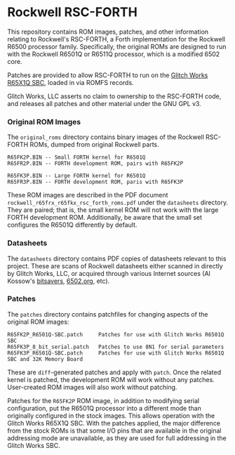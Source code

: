 # Rockwell RSC-FORTH

This repository contains ROM images, patches, and other information relating to Rockwell's RSC-FORTH, a Forth implementation for the Rockwell R6500 processor family. Specifically, the original ROMs are designed to run with the Rockwell R6501Q or R6511Q processor, which is a modified 6502 core.

Patches are provided to allow RSC-FORTH to run on the [Glitch Works R65X1Q SBC](http://www.glitchwrks.com/), loaded in via ROMFS records.

Glitch Works, LLC asserts no claim to ownership to the RSC-FORTH code, and releases all patches and other material under the GNU GPL v3.

### Original ROM Images

The `original_roms` directory contains binary images of the Rockwell RSC-FORTH ROMs, dumped from original Rockwell parts.

```
R65FK2P.BIN -- Small FORTH kernel for R6501Q
R65FR2P.BIN -- FORTH development ROM, pairs with R65FK2P

R65FK3P.BIN -- Large FORTH kernel for R6501Q
R65FR3P.BIN -- FORTH development ROM, paris with R65FK3P
```

These ROM images are described in the PDF document `rockwell_r65frx_r65fkx_rsc_forth_roms.pdf` under the `datasheets` directory. They are paired; that is, the small kernel ROM will not work with the large FORTH development ROM. Additionally, be aware that the small set configures the R6501Q differently by default.

### Datasheets

The `datasheets` directory contains PDF copies of datasheets relevant to this project. These are scans of Rockwell datasheets either scanned in directly by Glitch Works, LLC, or acquired through various Internet sources (Al Kossow's [bitsavers](http://www.bitsavers.org/), [6502.org](http://6502.org/), etc).

### Patches

The `patches` directory contains patchfiles for changing aspects of the original ROM images:

```
R65FK2P_R6501Q-SBC.patch     Patches for use with Glitch Works R6501Q SBC
R65FK3P_8_bit_serial.patch   Patches to use 8N1 for serial parameters
R65FK3P_R6501Q-SBC.patch     Patches for use with Glitch Works R6501Q SBC and 32K Memory Board
```

These are `diff`-generated patches and apply with `patch`. Once the related kernel is patched, the development ROM will work without any patches. User-created ROM images will also work without patching.

Patches for the `R65FK2P` ROM image, in addition to modifying serial configuration, put the R6501Q processor into a different mode than originally configured in the stock images. This allows operation with the Glitch Works R65X1Q SBC. With the patches applied, the major difference from the stock ROMs is that some I/O pins that are available in the original addressing mode are unavailable, as they are used for full addressing in the Glitch Works SBC. 
